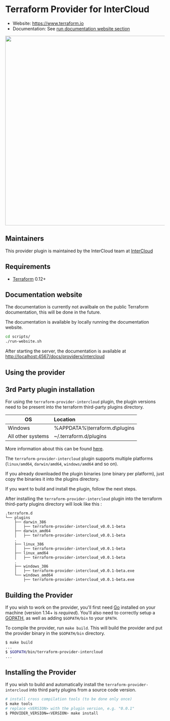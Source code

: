 Terraform Provider for InterCloud
==================

- Website: <https://www.terraform.io>
- Documentation: See [run documentation website section](#documentation-website)
<img src="https://cdn.rawgit.com/hashicorp/terraform-website/master/content/source/assets/images/logo-hashicorp.svg" width="600px">

Maintainers
-----------

This provider plugin is maintained by the InterCloud team at [InterCloud](https://intercloud.com)

Requirements
------------

- [Terraform](https://www.terraform.io/downloads.html) 0.12+

Documentation website
----------------------

The documentation is currently not availbale on the public Terraform documentation, this will be done in the future.

The documentation is available by locally running the documentation website.

```bash
cd scripts/
./run-website.sh
```

After starting the server, the documentation is available at <http://localhost:4567/docs/providers/intercloud>

Using the provider
----------------------

## 3rd Party plugin installation

For using the `terraform-provider-intercloud` plugin, the plugin versions need to be present into the terraform third-party plugins directory.

| OS                | Location                        |
|-------------------|:--------------------------------|
| Windows           | %APPDATA%\terraform.d\plugins   |
| All other systems | ~/.terraform.d/plugins          |

More information about this can be found [here](https://www.terraform.io/docs/configuration/providers.html#third-party-plugins).

The `terraform-provider-intercloud` plugin supports multiple platforms (`linux/amd64`, `darwin/amd64`, `windows/amd64` and so on).

If you already downloaded the plugin binaries (one binary per platform), just copy the binaries it into the plugins directory.

If you want to build and install the plugin, follow the next steps.

After installing the `terraform-provider-intercloud` plugin into the terraform third-party plugins directory will look like this :

```
.terraform.d
└── plugins
    ├── darwin_386
    │   ├── terraform-provider-intercloud_v0.0.1-beta
    ├── darwin_amd64
    │   ├── terraform-provider-intercloud_v0.0.1-beta
    .
    ├── linux_386
    │   ├── terraform-provider-intercloud_v0.0.1-beta
    ├── linux_amd64
    │   ├── terraform-provider-intercloud_v0.0.1-beta
    .
    ├── windows_386
    │   ├── terraform-provider-intercloud_v0.0.1-beta.exe
    └── windows_amd64
        ├── terraform-provider-intercloud_v0.0.1-beta.exe
```

Building the Provider
---------------------------

If you wish to work on the provider, you'll first need [Go](http://www.golang.org) installed on your machine (version 1.14+ is *required*).
You'll also need to correctly setup a [GOPATH](http://golang.org/doc/code.html#GOPATH), as well as adding `$GOPATH/bin` to your `$PATH`.

To compile the provider, run `make build`. This will build the provider and put the provider binary in the `$GOPATH/bin` directory.

```sh
$ make build
...
$ $GOPATH/bin/terraform-provider-intercloud
...
```

Installing the Provider
---------------------------

If you wish to build and automatically install the `terraform-provider-intercloud` into third party plugins from a source code version.

```sh
# install cross compilation tools (to be done only once)
$ make tools
# replace <VERSION> with the plugin version, e.g. "0.0.1"
$ PROVIDER_VERSION=<VERSION> make install
 ```
